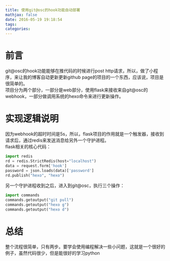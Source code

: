 ```yaml
---
title: 使用git@osc的hook功能自动部署
mathjax: false
date: 2016-05-19 19:18:54
tags:
categories:
---
```

# 前言  
git@osc的hook功能能够在推代码的时候进行post http请求，所以，做了小程序，来让我的博客自动更新更新github page的项目的一个东西，应该说，项目是很简单的。  
项目分为两个部分，一部分是web部分，使用flask来接收来自git@osc的webhook，一部分做调用系统的hexo命令来进行更新操作。
# 实现逻辑说明  
因为webhook的超时时间是5s，所以，flask项目的作用就是一个触发器，接收到请求后，通过redis来发送消息给另外一个守护进程。  
flask相关的核心代码：
```python
import redis
rd = redis.StrictRedis(host="localhost")
data = request.form['hook']
password = json.loads(data)['password']
rd.publish("hexo", "hexo")

```
另一个守护进程收到之后，进入到git@osc，执行三个操作：
```python
import commands
commands.getoutput("git pull")
commands.getoutput("hexo g")
commands.getoutput("hexo d")
```
# 总结  
整个流程很简单，只有两步。要学会使用编程解决一些小问题，这就是一个很好的例子，虽然代码很少，但是能很好的学习python